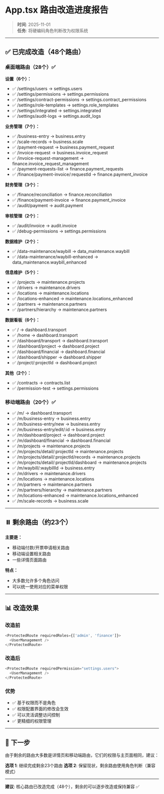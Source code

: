 # App.tsx 路由改造进度报告

> **时间**: 2025-11-01  
> **任务**: 将硬编码角色判断改为权限系统

---

## ✅ 已完成改造（48个路由）

### 桌面端路由（28个）✅

**设置（6个）：**
- ✅ /settings/users → settings.users
- ✅ /settings/permissions → settings.permissions
- ✅ /settings/contract-permissions → settings.contract_permissions
- ✅ /settings/role-templates → settings.role_templates
- ✅ /settings/integrated → settings.integrated
- ✅ /settings/audit-logs → settings.audit_logs

**业务管理（7个）：**
- ✅ /business-entry → business.entry
- ✅ /scale-records → business.scale
- ✅ /payment-request → business.payment_request
- ✅ /invoice-request → business.invoice_request
- ✅ /invoice-request-management → finance.invoice_request_management
- ✅ /payment-requests-list → finance.payment_requests
- ✅ /finance/payment-invoice/:requestId → finance.payment_invoice

**财务管理（3个）：**
- ✅ /finance/reconciliation → finance.reconciliation
- ✅ /finance/payment-invoice → finance.payment_invoice
- ✅ /audit/payment → audit.payment

**审核管理（2个）：**
- ✅ /audit/invoice → audit.invoice
- ✅ /debug-permissions → settings.permissions

**数据维护（2个）：**
- ✅ /data-maintenance/waybill → data_maintenance.waybill
- ✅ /data-maintenance/waybill-enhanced → data_maintenance.waybill_enhanced

**信息维护（5个）：**
- ✅ /projects → maintenance.projects
- ✅ /drivers → maintenance.drivers
- ✅ /locations → maintenance.locations
- ✅ /locations-enhanced → maintenance.locations_enhanced
- ✅ /partners → maintenance.partners
- ✅ /partners/hierarchy → maintenance.partners

**数据看板（6个）：**
- ✅ / → dashboard.transport
- ✅ /home → dashboard.transport
- ✅ /dashboard/transport → dashboard.transport
- ✅ /dashboard/project → dashboard.project
- ✅ /dashboard/financial → dashboard.financial
- ✅ /dashboard/shipper → dashboard.shipper
- ✅ /project/:projectId → dashboard.project

**其他（2个）：**
- ✅ /contracts → contracts.list
- ✅ /permission-test → settings.permissions

### 移动端路由（20个）✅

- ✅ /m/ → dashboard.transport
- ✅ /m/business-entry → business.entry
- ✅ /m/business-entry/new → business.entry
- ✅ /m/business-entry/edit/:id → business.entry
- ✅ /m/dashboard/project → dashboard.project
- ✅ /m/dashboard/financial → dashboard.financial
- ✅ /m/projects → maintenance.projects
- ✅ /m/projects/detail/:projectId → maintenance.projects
- ✅ /m/projects/detail/:projectId/records → maintenance.projects
- ✅ /m/projects/detail/:projectId/dashboard → maintenance.projects
- ✅ /m/waybill/:waybillId → business.entry
- ✅ /m/drivers → maintenance.drivers
- ✅ /m/locations → maintenance.locations
- ✅ /m/partners → maintenance.partners
- ✅ /m/partners/hierarchy → maintenance.partners
- ✅ /m/locations-enhanced → maintenance.locations_enhanced
- ✅ /m/scale-records → business.scale

---

## ⏸️ 剩余路由（约23个）

**主要是：**
- 移动端付款/开票申请相关路由
- 移动端设置相关路由
- 一些详情页面路由

**特点：**
- 大多数允许多个角色访问
- 可以统一使用对应的菜单权限

---

## 📊 改造效果

### 改造前
```typescript
<ProtectedRoute requiredRoles={['admin', 'finance']}>
  <UserManagement />
</ProtectedRoute>
```

### 改造后
```typescript
<ProtectedRoute requiredPermission="settings.users">
  <UserManagement />
</ProtectedRoute>
```

### 优势
- ✅ 基于权限而不是角色
- ✅ 权限配置界面的修改会生效
- ✅ 可以灵活调整访问控制
- ✅ 更精细的权限管理

---

## 🎯 下一步

由于剩余的路由大多数是详情页和移动端路由，它们的权限与主页面相同，建议：

**选项 1**: 继续完成剩余23个路由
**选项 2**: 保留现状，剩余路由使用角色判断（兼容模式）

---

**建议**: 核心路由已改造完成（48个），剩余的可以逐步改造或保持兼容 ✅

